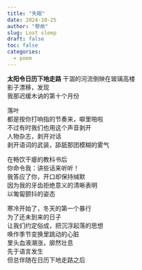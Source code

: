 ```yaml
---
title: "失眠"
date: 2024-10-25
author: "黎凿"
slug: Lost sleep
draft: false
toc: false
categories:
  - poem
---
```


**太阳令日历下地走路** 干涸的河流倒映在玻璃高楼<br> 影子漂移，发现<br> 我那迟缓木讷的第十个月份<br>

落叶<br> 都是按你打响指的节奏来，噼里啪啦<br> 不过有时我们也用这个声音剥开<br> 人物杂志，剥开对话<br> 剥开语词的武装，舔舐那团模糊的雾气<br>

在畅饮干瘪的教科书后<br> 你命令我：讲些话来听听！<br> 我答应了你，开口却保持缄默<br> 因为我的牙齿拒绝意义的清晰表明<br> 以匍匐颤抖的姿态<br>

寒冷开始了，冬天的第一个暴行<br> 为了还未到来的日子<br> 让我们约定俗成，把沉浮起落的思想<br> 唤作季节变换里跳动的心脏<br> 里头血液潮涨，廓然壮息<br> 先于语言发生<br> 但总伴随在日历下地走路之后<br>
